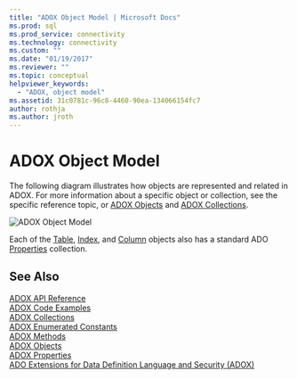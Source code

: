 ```yaml
---
title: "ADOX Object Model | Microsoft Docs"
ms.prod: sql
ms.prod_service: connectivity
ms.technology: connectivity
ms.custom: ""
ms.date: "01/19/2017"
ms.reviewer: ""
ms.topic: conceptual
helpviewer_keywords: 
  - "ADOX, object model"
ms.assetid: 31c0781c-96c8-4460-90ea-134066154fc7
author: rothja
ms.author: jroth
---
```

# ADOX Object Model
The following diagram illustrates how objects are represented and related in ADOX. For more information about a specific object or collection, see the specific reference topic, or [ADOX Objects](../../../ado/reference/adox-api/adox-objects.md) and [ADOX Collections](../../../ado/reference/adox-api/adox-collections.md).  
  
 ![ADOX Object Model](../../../ado/reference/adox-api/media/adox_object_model.gif "ADOX_object_model")  
  
 Each of the [Table](../../../ado/reference/adox-api/table-object-adox.md), [Index](../../../ado/reference/adox-api/index-object-adox.md), and [Column](../../../ado/reference/adox-api/column-object-adox.md) objects also has a standard ADO [Properties](../../../ado/reference/ado-api/properties-collection-ado.md) collection.  
  
## See Also  
 [ADOX API Reference](../../../ado/reference/adox-api/adox-api-reference.md)   
 [ADOX Code Examples](../../../ado/reference/adox-api/adox-code-examples.md)   
 [ADOX Collections](../../../ado/reference/adox-api/adox-collections.md)   
 [ADOX Enumerated Constants](../../../ado/reference/adox-api/adox-enumerated-constants.md)   
 [ADOX Methods](../../../ado/reference/adox-api/adox-methods.md)   
 [ADOX Objects](../../../ado/reference/adox-api/adox-objects.md)   
 [ADOX Properties](../../../ado/reference/adox-api/adox-properties.md)   
 [ADO Extensions for Data Definition Language and Security (ADOX)](../../../ado/guide/extensions/ado-extensions-for-data-definition-language-and-security-adox.md)
